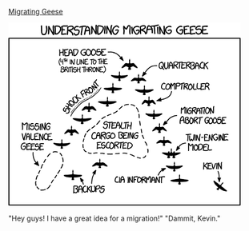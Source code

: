 [Migrating Geese](https://xkcd.com/1729)

![Migrating Geese](./random_comic.png)

"Hey guys! I have a great idea for a migration!" "Dammit, Kevin."

